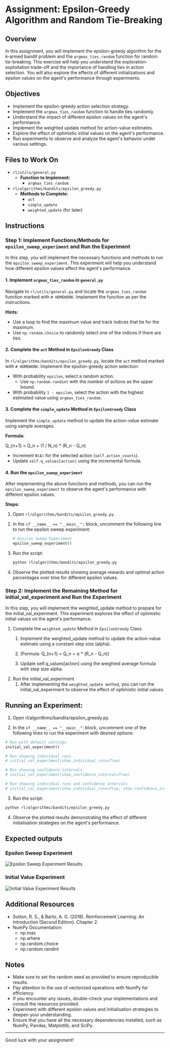 # Assignment: Epsilon-Greedy Algorithm and Random Tie-Breaking

## Overview

In this assignment, you will implement the epsilon-greedy algorithm for the k-armed bandit problem and the `argmax_ties_random` function for random tie-breaking. This exercise will help you understand the exploration-exploitation trade-off and the importance of handling ties in action selection. You will also explore the effects of different initializations and epsilon values on the agent's performance through experiments.

## Objectives

- Implement the epsilon-greedy action selection strategy.
- Implement the `argmax_ties_random` function to handle ties randomly.
- Understand the impact of different epsilon values on the agent's performance.
- Implement the weighted update method for action-value estimates.
- Explore the effect of optimistic initial values on the agent's performance.
- Run experiments to observe and analyze the agent's behavior under various settings.

## Files to Work On

- `rl/utils/general.py`
  - **Function to Implement:**
    - `argmax_ties_random`
- `rl/algorithms/bandits/epsilon_greedy.py`
  - **Methods to Complete:**
    - `act`
    - `simple_update`
    - `weighted_update` (for later)

## Instructions

### Step 1: Implement Functions/Methods for `epsilon_sweep_experiment` and Run the Experiment

In this step, you will implement the necessary functions and methods to run the `epsilon_sweep_experiment`. This experiment will help you understand how different epsilon values affect the agent's performance.

#### 1. Implement `argmax_ties_random` in `general.py`

Navigate to `rl/utils/general.py` and locate the `argmax_ties_random` function marked with `# HOMEWORK`. Implement the function as per the instructions.

**Hints:**

- Use a loop to find the maximum value and track indices that tie for the maximum.
- Use `np.random.choice` to randomly select one of the indices if there are ties.

#### 2. Complete the `act` Method in `EpsilonGreedy` Class

In `rl/algorithms/bandits/epsilon_greedy.py`, locate the `act` method marked with `# HOMEWORK`. Implement the epsilon-greedy action selection:

- With probability `epsilon`, select a random action.
  - Use `np.random.randint` with the number of actions as the upper bound.
- With probability `1 - epsilon`, select the action with the highest estimated value using `argmax_ties_random`.

#### 3. Complete the `simple_update` Method in `EpsilonGreedy` Class

Implement the `simple_update` method to update the action-value estimate using sample averages.

**Formula:**

Q_{n+1} = Q_n + (1 / N_n) * (R_n - Q_n)


- Increment `N(A)` for the selected action (`self.action_counts`).
- Update `self.q_values[action]` using the incremental formula.

#### 4. Run the `epsilon_sweep_experiment`

After implementing the above functions and methods, you can run the `epsilon_sweep_experiment` to observe the agent's performance with different epsilon values.

**Steps:**

1. Open `rl/algorithms/bandits/epsilon_greedy.py`.
2. In the `if __name__ == "__main__":` block, uncomment the following line to run the epsilon sweep experiment:

   ```python
   # Epsilon Sweep Experiment
   epsilon_sweep_experiment()
3. Run the script:

   ```bash
   python rl/algorithms/bandits/epsilon_greedy.py
   ```

4. Observe the plotted results showing average rewards and optimal action percentages over time for different epsilon 
values.

### Step 2: Implement the Remaining Method for initial_val_experiment and Run the Experiment
In this step, you will implement the weighted_update method to prepare for the initial_val_experiment. This experiment explores the effect of optimistic initial values on the agent's performance.

1. Complete the `weighted_update` Method in `EpsilonGreedy` Class
    1. Implement the weighted_update method to update the action-value estimate using a constant step size (alpha).

    2. (Formula: Q_{n+1} = Q_n + α * (R_n - Q_n))
    3. Update self.q_values[action] using the weighted average formula with step size alpha.
2. Run the initial_val_experiment
    1. After implementing the `weighted_update method`, you can run the initial_val_experiment to observe the effect of 
   optimistic initial values.

## Running an Experiment:

1. Open rl/algorithms/bandits/epsilon_greedy.py.

2. In the `if __name__ == "__main__"`: block, uncomment one of the following lines to run the experiment with desired 
options:
  ```python
  # Run with default settings
  initial_val_experiment()
  
  # Run showing individual runs
  # initial_val_experiment(show_individual_runs=True)
  
  # Run showing confidence intervals
  # initial_val_experiment(show_confidence_interval=True)
  
  # Run showing individual runs and confidence intervals
  # initial_val_experiment(show_individual_runs=True, show_confidence_interval=True)
  ```

3. Run the script:

```bash
python rl/algorithms/bandits/epsilon_greedy.py
```

4. Observe the plotted results demonstrating the effect of different initialisation strategies on the agent's 
performance.

## Expected outputs

### Epsilon Sweep Experiment
![Epsilon Sweep Experiment Results](../images/bandits/epsilon_sweep.png)

### Initial Value Experiment
![Initial Value Experiment Results](../images/bandits/initial_val.png)


## Additional Resources
- Sutton, R. S., & Barto, A. G. (2018). Reinforcement Learning: An Introduction (Second Edition). Chapter 2.
- NumPy Documentation:
    - np.max
    - np.where
    - np.random.choice
    - np.random.randint

## Notes
- Make sure to set the random seed as provided to ensure reproducible results.
- Pay attention to the use of vectorized operations with NumPy for efficiency.
- If you encounter any issues, double-check your implementations and consult the resources provided.
- Experiment with different epsilon values and initialisation strategies to deepen your understanding.
- Ensure that you have all the necessary dependencies installed, such as NumPy, Pandas, Matplotlib, and SciPy.

---

Good luck with your assignment!